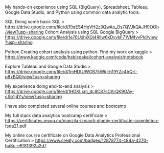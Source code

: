 My hands-on experience using SQL (BigQuery), Spreadsheet, Tableau, Google Data Studio, and Python using common data analytic tools.

SQL
Doing some basic SQL > https://drive.google.com/file/d/19qES4HgVH2z3QwAo_Os7QVJkQAJH9OOh/view?usp=sharing
Cohort Analysis using SQL Google BigQuery > https://drive.google.com/file/d/1e76UxhjXQj4Rllw6kDyvkF71VMfvvPId/view?usp=sharing

Python
Creating cohort analysis using python. Find my work on kaggle > https://www.kaggle.com/code/habispakai/cohort-analysis/notebook

Explore Tableau and Google Data Studio > https://drive.google.com/file/d/1mHDtUWGB75Wklrh19YZc4bQrt-p8xBQ0/view?usp=sharing

My experience doing end-to-end analysis > https://drive.google.com/file/d/1HDXLxm_4c8C87sCArQK9OAy-cSo1j4Yv/view?usp=sharing

I have also completed several online courses and bootcamp

My full stack data analytics bootcamp certificate > 
https://certificates.revou.co/manzila-izniardi-djomiy-certificate-completion-fsda21.pdf

My online course certificate on Google Data Analytics Professional Certification > https://www.credly.com/badges/12878774-484a-4270-ba8c-e9f81392a2d7
